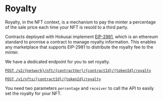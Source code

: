 # Royalty

Royalty, in the NFT context, is a mechanism to pay the minter a percentage of the sale price each time your NFT is resold to a third party. 

Contracts deployed with Hokusai implement [EIP-2981](https://eips.ethereum.org/EIPS/eip-2981), which is an ethereum standard to promise a contract to manage royalty information. This enables any marketplace that supports EIP-2981 to distribute the royalty fee to the minter.

We have a dedicated endpoint for you to set royalty. 

<!--
type: tab
title: v2
-->

[`POST /v2/{network}/nft/{contractVer}/{contractId}/{tokenId}/royalty`](../../reference/swagger-v2.yaml#set-royalty-to-the-NFT) 

<!--
type: tab
title: v1
-->

[`POST /v1/nfts/{contractId}/{tokenId}/royalty`](../../reference/swagger-v1.yaml#set-royalty-to-the-NFT) 

<!-- type: tab-end -->

You need two parameters `percentage` and `receiver` to call the API to easily set the royalty for your NFT.